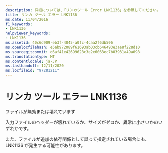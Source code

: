 ```yaml
---
description: 詳細については、「リンカツール Error LNK1136」を参照してください。
title: リンカ ツール エラー LNK1136
ms.date: 11/04/2016
f1_keywords:
- LNK1136
helpviewer_keywords:
- LNK1136
ms.assetid: 40c6d909-eb3f-4045-a0fc-4caa2f6db506
ms.openlocfilehash: e5ab972089f61693ab03cb646493e3ae8f228d10
ms.sourcegitcommit: d6af41e42699628c3e2e6063ec7b03931a49a098
ms.translationtype: MT
ms.contentlocale: ja-JP
ms.lasthandoff: 12/11/2020
ms.locfileid: "97281211"
---
```

# <a name="linker-tools-error-lnk1136"></a>リンカ ツール エラー LNK1136

ファイルが無効または壊れています

入力ファイルのヘッダーが壊れているか、サイズがゼロか、異常に小さいかのいずれかです。

また、ファイルが追加の依存関係として誤って指定されている場合にも、LNK1136 が発生する可能性があります。
